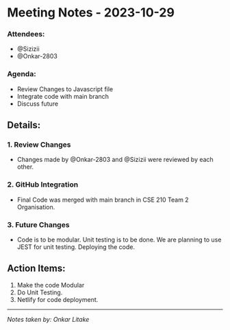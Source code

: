 # Meeting Notes - 2023-10-29

### Attendees: 
- @Sizizii
- @Onkar-2803


### Agenda:
- Review Changes to Javascript file
- Integrate code with main branch
- Discuss future

## Details:

### 1. Review Changes
- Changes made by @Onkar-2803 and @Sizizii were reviewed by each other.

### 2. GitHub Integration
- Final Code was merged with main branch in CSE 210 Team 2 Organisation.

### 3. Future Changes
- Code is to be modular. Unit testing is to be done. We are planning to use JEST for unit testing. Deploying the code.

## Action Items:
1. Make the code Modular
2. Do Unit Testing.
3. Netlify for code deployment.

---

_Notes taken by: Onkar Litake_

